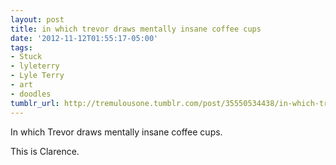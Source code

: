 ```yaml
---
layout: post
title: in which trevor draws mentally insane coffee cups
date: '2012-11-12T01:55:17-05:00'
tags:
- Stuck
- lyleterry
- Lyle Terry
- art
- doodles
tumblr_url: http://tremulousone.tumblr.com/post/35550534438/in-which-trevor-draws-mentally-insane-coffee-cups
---
```

In which Trevor draws mentally insane coffee cups. 

This is Clarence.
